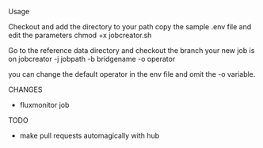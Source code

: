 Usage

Checkout and add the directory to your path
copy the sample .env file and edit the parameters
chmod +x jobcreator.sh

Go to the reference data directory and checkout the branch your new job is on
jobcreator -j jobpath -b bridgename -o operator

you can change the default operator in the env file and omit the -o variable.

CHANGES
- fluxmonitor job

TODO
- make pull requests automagically with hub
